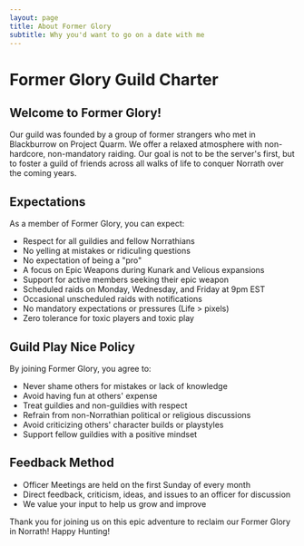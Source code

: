 ```yaml
---
layout: page
title: About Former Glory
subtitle: Why you'd want to go on a date with me
---
```


# Former Glory Guild Charter

## Welcome to Former Glory!

Our guild was founded by a group of former strangers who met in Blackburrow on Project Quarm. We offer a relaxed atmosphere with non-hardcore, non-mandatory raiding. Our goal is not to be the server's first, but to foster a guild of friends across all walks of life to conquer Norrath over the coming years.

## Expectations

As a member of Former Glory, you can expect:

- Respect for all guildies and fellow Norrathians
- No yelling at mistakes or ridiculing questions
- No expectation of being a "pro"
- A focus on Epic Weapons during Kunark and Velious expansions
- Support for active members seeking their epic weapon
- Scheduled raids on Monday, Wednesday, and Friday at 9pm EST
- Occasional unscheduled raids with notifications
- No mandatory expectations or pressures (Life > pixels)
- Zero tolerance for toxic players and toxic play

## Guild Play Nice Policy

By joining Former Glory, you agree to:

- Never shame others for mistakes or lack of knowledge
- Avoid having fun at others' expense
- Treat guildies and non-guildies with respect
- Refrain from non-Norrathian political or religious discussions
- Avoid criticizing others' character builds or playstyles
- Support fellow guildies with a positive mindset

## Feedback Method

- Officer Meetings are held on the first Sunday of every month
- Direct feedback, criticism, ideas, and issues to an officer for discussion
- We value your input to help us grow and improve

Thank you for joining us on this epic adventure to reclaim our Former Glory in Norrath! Happy Hunting!